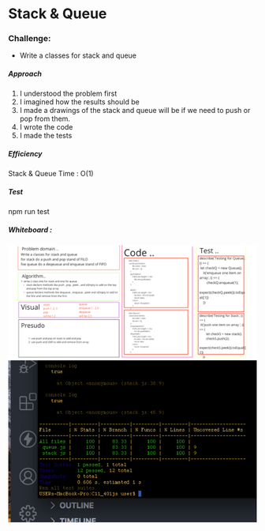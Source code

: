 # Stack & Queue

### Challenge:
- Write a classes for stack and queue

##### Approach
1. I understood the problem first
2. I imagined how the results should be
3. I made a drawings of the stack and queue will be if we need to push or pop from them. 
4. I wrote the code
5. I made the tests

##### Efficiency

Stack & Queue
Time : O(1)

##### Test

npm run test

##### Whiteboard :

![whiteboard](../C11_401js/img/s-q.png)
![test](../C11_401js/img/code11.png)
